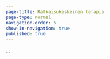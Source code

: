 ```yaml
---
page-title: Ratkaisukeskeinen terapia
page-type: normal
navigation-order: 5
show-in-navigation: true
published: true
---
```

...

